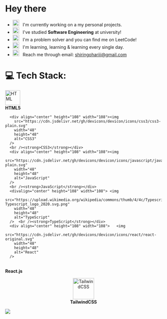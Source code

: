 # Hey there


- <img src="https://github.com/Gapur/Gapur/blob/main/assets/developer.gif?raw=true" width="21" />&nbsp;&nbsp; I'm currently working on a my personal projects.
- <img src="https://github.com/Gapur/Gapur/blob/main/assets/lightning.gif?raw=true" width="21" />&nbsp;&nbsp;  I've studied <b>Software Engineering</b> at university!
- <img src="https://github.com/Gapur/Gapur/blob/main/assets/message.gif?raw=true" width="21" />&nbsp;&nbsp; I'm a problem solver and you can find me on LeetCode!
- <img src="https://github.com/Gapur/Gapur/blob/main/assets/laptop.gif?raw=true" width="21" />&nbsp;&nbsp;  I'm learning, learning & learning every single day.
- <img src="https://github.com/Gapur/Gapur/blob/main/assets/letterbox.gif?raw=true" width="21" />&nbsp;&nbsp; Reach me through email: shiringohariii@gmail.com

# 💻 Tech Stack:


<div>
<div><img
        src="https://cdn.jsdelivr.net/gh/devicons/devicon/icons/html5/html5-plain.svg"
        width="48"
        height="48"
        alt="HTML"
      />
      <br /><strong>HTML5</strong></div>

      <div align="center" height="108" width="108"><img
        src="https://cdn.jsdelivr.net/gh/devicons/devicon/icons/css3/css3-plain.svg"
        width="48"
        height="48"
        alt="CSS3"
      />
      <br /><strong>CSS3</strong></div>
      <div align="center" height="108" width="108"><img
        src="https://cdn.jsdelivr.net/gh/devicons/devicon/icons/javascript/javascript-plain.svg"
        width="48"
        height="48"
        alt="JavaScript"
      />
      <br /><strong>JavaScript</strong></div>
      <divalign="center" height="108" width="108"> <img
        src="https://upload.wikimedia.org/wikipedia/commons/thumb/4/4c/Typescript_logo_2020.svg/1024px-Typescript_logo_2020.svg.png"
        width="48"
        height="48"
        alt="TypeScript"
      />  <br /><strong>TypeScript</strong></div>
      <div align="center" height="108" width="108">   <img
        src="https://cdn.jsdelivr.net/gh/devicons/devicon/icons/react/react-original.svg"
        width="48"
        height="48"
        alt="React"
      />
<br /><strong>React.js</strong></div>
      <div align="center" height="108" width="108"> <img
        src="https://avatars.githubusercontent.com/u/67109815"
        width="68"
        height="68"
        alt="TailwindCSS"
      />
        <br /><strong>TailwindCSS</strong></div>
   
</div>

[![](https://visitcount.itsvg.in/api?id=ShirinAbdz&icon=1&color=6)](https://visitcount.itsvg.in)

